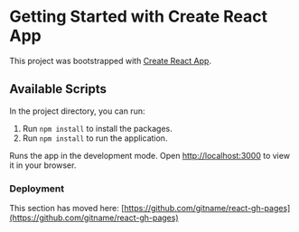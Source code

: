 # Getting Started with Create React App

This project was bootstrapped with [Create React App](https://github.com/facebook/create-react-app).

## Available Scripts

In the project directory, you can run:
1. Run `npm install` to install the packages.
2. Run `npm install` to run the application.

Runs the app in the development mode.
Open [http://localhost:3000](http://localhost:3000) to view it in your browser.


### Deployment

This section has moved here: [https://github.com/gitname/react-gh-pages](https://github.com/gitname/react-gh-pages)
